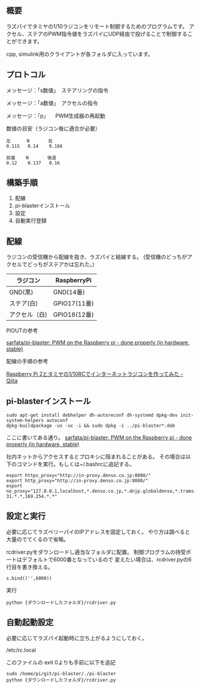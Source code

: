 ﻿
## 概要
ラズパイでタミヤの1/10ラジコンをリモート制御するためのプログラムです。
アクセル、ステアのPWM指令値をラズパイにUDP経由で投げることで制御することができます。

cpp, simulink用のクライアントが各フォルダに入っています。

## プロトコル

メッセージ：「s数値」　ステアリングの指令

メッセージ：「a数値」　アクセルの指令

メッセージ：「p」	　PWM生成器の再起動

数値の目安（ラジコン毎に適合が必要）	

	左      N       右
	0.115	0.14	0.166

    前進    N       後退
	0.12	0.137	0.16




## 構築手順

1. 配線
2. pi-blasterインストール
3. 設定
4. 自動実行登録


## 配線

ラジコンの受信機から配線を抜き、ラズパイと結線する。
(受信機のどっちがアクセルでどっちがステアかは忘れた。)

|  ラジコン  |  RaspberryPi  |
| ---- | ---- |
|  GND(黒)  |  GND(14番)  |
|  ステア(白)  |  GPIO17(11番)  |
|  アクセル（白)  |  GPIO18(12番)  |


PIOUTの参考

[sarfata/pi\-blaster: PWM on the Raspberry pi \- done properly \(in hardware, stable\)](https://github.com/sarfata/pi-blaster#how-to-use)

配線の手順の参考

[Raspberry Pi 2とタミヤの1/10RCでインターネットラジコンを作ってみた \- Qiita](https://qiita.com/yas-nyan/items/8e358d919c663848b4e6#%E9%85%8D%E7%B7%9A%E7%B7%A8)



## pi-blasterインストール
```
sudo apt-get install debhelper dh-autoreconf dh-systemd dpkg-dev init-system-helpers autoconf
dpkg-buildpackage -us -uc -i && sudo dpkg -i ../pi-blaster*.deb
```

ここに書いてある通り。
[sarfata/pi\-blaster: PWM on the Raspberry pi \- done properly \(in hardware, stable\)](https://github.com/sarfata/pi-blaster#build-your-own-deb-package-and-install-with-dpkg)

社内ネットからアクセスするとプロキシに阻まれることがある。
その場合は以下のコマンドを実行。もしくは~/.bashrcに追記する。
```
export https_proxy="http://in-proxy.denso.co.jp:8080/"
export http_proxy="http://in-proxy.denso.co.jp:8080/"
export no_proxy="127.0.0.1,localhost,*.denso.co.jp,*.dnjp.globaldenso,*.tramsite.com,133.192.*.*,10.*.*.*,192.168.*.*,172.16-31.*.*,169.254.*.*"
```

## 設定と実行
必要に応じてラズベリーパイのIPアドレスを固定しておく。
やり方は調べると大量のでてくるので省略。

rcdriver.pyをダウンロードし適当なフォルダに配置。
制御プログラムの待受ポートはデフォルトで6000番となっているので
変えたい場合は、rcdriver.pyの6行目を書き換える。
```
s.bind(('',6000))
```

実行
```
python {ダウンロードしたフォルダ}/rcdriver.py
```

## 自動起動設定

必要に応じてラズパイ起動時に立ち上がるようにしておく。

/etc/rc.local

このファイルの exit 0よりも手前に以下を追記
```
sudo /home/pi/git/pi-blaster/./pi-blaster
python {ダウンロードしたフォルダ}/rcdriver.py
```

